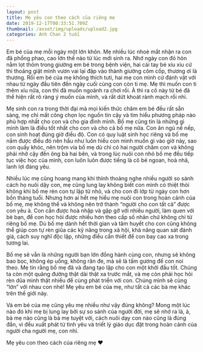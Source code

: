 ```yaml
---
layout: post
title: Mẹ yêu con theo cách của riêng mẹ
date: 2019-12-17T00:33:51.709Z
thumbnail: /asset/img/uploads/upload2.jpg
categories: Anh Chan 2 tuổi
---
```

Em bé của mẹ mỗi ngày một lớn khôn. Mẹ nhiều lúc nhoè mắt nhận ra con đã phổng phao, cao lớn thế nào từ lúc mới sinh ra. Nhớ ngày con đỏ hỏn nằm lọt thỏm trong giường em bé trong bệnh viện, hai cái tay bé xíu xiu cứ thi thoảng giật mình vươn vai lại đập vào thành giường côm cốp, thương ơi là thương. Rồi em bé của mẹ không thích tuti, hai mẹ con mình cứ đánh vật với nhau từ ngày đầu tiên đến ngày cuối cùng con còn ti mẹ. Mẹ thì muốn con ti thêm xíu nữa, con thì đã muốn ngoảnh ra chơi rồi. À thì ra cô này từ bé đã thể hiện rất rõ ràng ý muốn của mình, và rất dứt khoát rành mạch rồi nhỉ.

Mẹ sinh con ra trong thời đại mà mọi kiến thức chăm em bé đều rất sẵn sàng, mẹ chỉ mất công chọn lọc nguồn tin cậy và tìm hiểu phương pháp nào phù hợp nhất cho con và cho gia đình mình. Bố mẹ cũng tin là những gì mình làm là điều tốt nhất cho con và cho cả bố mẹ nữa. Con ăn ngủ nề nếp, con sinh hoạt đúng giờ điều độ. Con có quy luật sinh học riêng và bố mẹ nắm được điều đó nên hầu như luôn hiểu con mình muốn gì vào giờ này, sao con quấy khóc, nên trộm vía bố mẹ dù chỉ có hai người chăm con và không phải nhờ cậy đến ông bà hai bên, và trong lúc nuôi con nhỏ bố mẹ đều tiếp tục việc học của mình, con luôn luôn được tiếng là cô bé ngoan, hoà nhã, lanh lợi đáng yêu. 

Nhiều lúc mẹ cũng hoang mang khi thỉnh thoảng nghe nhiều người so sánh cách họ nuôi dậy con, mẹ cũng lung lay không biết con mình có thiệt thòi không khi bố mẹ rèn con tự lập từ nhỏ, và cho con đi lớp từ ngày con hơn bốn tháng tuổi. Nhưng hơn ai hết mẹ hiểu mẹ nuôi con trong hoàn cảnh của bố mẹ, mẹ không thể và không nên trở thành “người cho con tất cả” được con yêu à. Con cần được hoà nhập và gặp gỡ với nhiều người, làm quen với bè bạn, để con học hỏi được nhiều hơn theo cấp số nhân chứ không chỉ từ riêng bố mẹ. Dù bố mẹ dành hết thời gian và tâm huyết cho con cũng không thể giúp con tự rèn giũa các kỹ năng trong xã hội, khả năng quan sát đánh giá, cách suy nghĩ độc lập, những điều cần thiết để con bay cao xa trong tương lai. 

Bố mẹ sẽ vẫn là những người bạn lớn đồng hành cùng con, nhưng sẽ không bao bọc, không ép uổng, không răn đe, mà sẽ là tấm gương để con noi theo. Mẹ tin rằng bố mẹ đã và đang tạo lập cho con một khởi đầu tốt. Chúng ta còn một quãng đường thật dài thật xa trước mắt, và mẹ còn phải học hỏi rèn dũa mình thật nhiều để cùng phát triển với con. Chúng mình sẽ cùng “lớn” với nhau con nhé! Mẹ yêu em bé của mẹ, như tất cả các bà mẹ khác trên thế giới này. 

Và em bé của mẹ cũng yêu mẹ nhiều như vậy đúng không? Mong một lúc nào đó khi mẹ bị lung lay bởi sự so sánh của người đời, mẹ sẽ nhớ ra là, à, bà mẹ nào cũng là bà mẹ tuyệt vời, cách nuôi dạy con nào cũng là đúng đắn, vì đều xuất phát từ tình yêu và triết lý giáo dục đặt trong hoàn cảnh của người cha người mẹ, con nhỉ. 

Mẹ yêu con theo cách của riêng mẹ ❤️